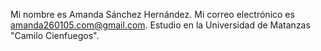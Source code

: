 Mi nombre es Amanda Sánchez Hernández. 
Mi correo electrónico es amanda260105.com@gmail.com.
Estudio en la Universidad de Matanzas "Camilo Cienfuegos".

<!---
amandasanchezhdz/amandasanchezhdz is a ✨ special ✨ repository because its `README.md` (this file) appears on your GitHub profile.
You can click the Preview link to take a look at your changes.
--->
